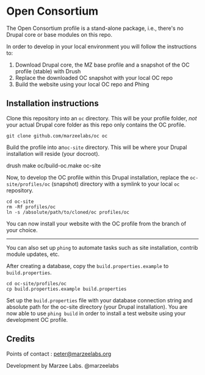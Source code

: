 Open Consortium
===============

The Open Consortium profile is a stand-alone package, i.e., there's no Drupal core or base modules on this repo.

In order to develop in your local environment you will follow the instructions to:

1. Download Drupal core, the MZ base profile and a snapshot of the OC profile (stable) with Drush
2. Replace the downloaded OC snapshot with your local OC repo
3. Build the website using your local OC repo and Phing

## Installation instructions

Clone this repository into an `oc` directory. This will be your profile folder, *not* your actual Drupal core folder as this repo only contains the OC profile.

	git clone github.com/marzeelabs/oc oc

Build the profile into an`oc-site` directory. This will be where your Drupal installation will reside (your docroot).

  drush make oc/build-oc.make oc-site

Now, to develop the OC profile within this Drupal installation, replace the `oc-site/profiles/oc` (snapshot) directory with a symlink to your local `oc` repository.

	cd oc-site
	rm -Rf profiles/oc
	ln -s /absolute/path/to/cloned/oc profiles/oc

You can now install your website with the OC profile from the branch of your choice.

-----

You can also set up `phing` to automate tasks such as site installation, contrib module updates, etc.

After creating a database, copy the `build.properties.example` to `build.properties`.

	cd oc-site/profiles/oc
	cp build.properties.example build.properties

Set up the `build.properties` file with your database connection string and absolute path for the oc-site directory (your Drupal installation). You are now able to use `phing build` in order to install a test website using your development OC profile.


## Credits

Points of contact : peter@marzeelabs.org

Development by Marzee Labs.
@marzeelabs
